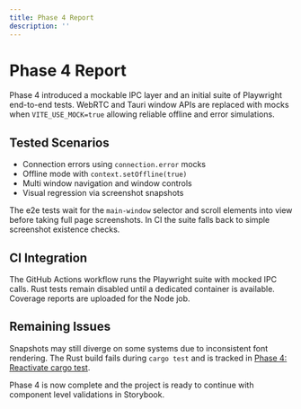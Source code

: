 ```yaml
---
title: Phase 4 Report
description: ''
---
```

# Phase 4 Report

Phase 4 introduced a mockable IPC layer and an initial suite of Playwright end-to-end tests. WebRTC and Tauri window APIs are replaced with mocks when `VITE_USE_MOCK=true` allowing reliable offline and error simulations.

## Tested Scenarios
- Connection errors using `connection.error` mocks
- Offline mode with `context.setOffline(true)`
- Multi window navigation and window controls
- Visual regression via screenshot snapshots

The e2e tests wait for the `main-window` selector and scroll elements into view before taking full page screenshots. In CI the suite falls back to simple screenshot existence checks.

## CI Integration
The GitHub Actions workflow runs the Playwright suite with mocked IPC calls. Rust tests remain disabled until a dedicated container is available. Coverage reports are uploaded for the Node job.

## Remaining Issues
Snapshots may still diverge on some systems due to inconsistent font rendering. The Rust build fails during `cargo test` and is tracked in [Phase 4: Reactivate cargo test](https://github.com/EcoSphereNetwork/SmolDesk/issues/4).

Phase 4 is now complete and the project is ready to continue with component level validations in Storybook.